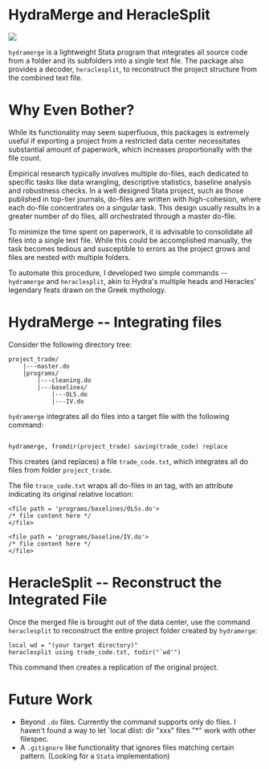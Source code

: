 # HydraMerge and HeracleSplit
![](https://repository-images.githubusercontent.com/808578896/dfcd4f20-17a0-4f09-94d0-f6d338e870a7)

`hydramerge` is a lightweight Stata program that integrates all source code from a folder and its subfolders into a single text file. The package also provides a decoder, `heraclesplit`, to reconstruct the project structure from the combined text file.

# Why Even Bother?

While its functionality may seem superfluous, this packages is extremely useful if exporting a project from a restricted data center necessitates substantial amount of paperwork, which increases proportionally with the file count.

Empirical research typically involves multiple do-files, each dedicated to  specific tasks like data wrangling, descriptive statistics, baseline analysis and robustness checks. In a well designed Stata project, such as those published in top-tier journals, do-files are written with high-cohesion, where each do-file concentrates on a singular task. This design usually results in a greater number of do files, alll orchestrated through a master do-file.

To minimize the time spent on paperwork, it is advisable to consolidate all files into a single text file. While this could be accomplished manually, the task becomes tedious and susceptible to errors as the project grows and files are nested with multiple folders.

To automate this procedure, I developed two simple commands -- `hydramerge` and `heraclesplit`, akin to Hydra's multiple heads and Heracles' legendary feats drawn on the Greek mythology.

# HydraMerge -- Integrating files

Consider the following directory tree:

```
project_trade/
    |---master.do
    |programs/
        |---cleaning.do
        |---baselines/
            |---OLS.do
            |---IV.do
```

`hydramerge` integrates all do files into a target file with the following command:

```

hydramerge, fromdir(project_trade) saving(trade_code) replace
```

This creates (and replaces) a file `trade_code.txt`, which integrates all do files from folder `project_trade`.

The file `trace_code.txt` wraps all do-files in an tag, with an attribute indicating its original relative location:

```
<file path = 'programs/baselines/OLSs.do'>
/* file content here */
</file>

<file path = 'programs/baseline/IV.do'>
/* file content here */
</file>
```

# HeracleSplit -- Reconstruct the Integrated File

Once the merged file is brought out of the data center, use the command `heraclesplit` to reconstruct the entire project folder created by `hydramerge`:

```
local wd = "(your target directory)"
heraclesplit using trade_code.txt, todir("`wd'")
```

This command then creates a replication of the original project.

# Future Work
- Beyond `.do` files. Currently the command supports only do files. I haven't found a way to let `local dlist: dir "xxx" files "*" work with other filespec.
- A `.gitignore` like functionality that ignores files matching certain pattern. (Looking for a `Stata` implementation)